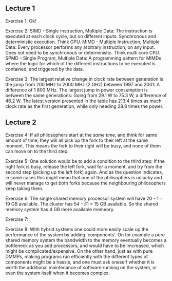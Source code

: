 Lecture 1
---------
Exercise 1:
Ok!

Exercise 2:
SIMD - Single Instruction, Multiple Data:
The instruction is executed at each clock cycle, but on different inputs.
Synchronous and deterministic execution.
Think GPU.
MIMD - Multiple Instruction, Multiple Data:
Every processor performs any arbitrary instruction, on any input.
Does not need to be synchronous or deterministic.
Think multi core CPU.
SPMD - Single Program, Multiple Data:
A programming pattern for MIMDs where the logic for which of the different
instructions to be executed is contained, and triggered by the data.

Exercise 3:
The largest relative change in clock rate between generation is the jump from
200 MHz to 2000 MHz (2 GHz) between 1997 and 2001: A difference of 1 800 MHz.
The largest jump in power consumption is between the same generations: Going
from 29.1 W to 75.3 W, a difference of 46.2 W.
The latest version presented in the table has 213.4 times as much clock rate
as the first generation, while only needing 28.8 times the power.


Lecture 2
---------
Exercise 4:
If all philosophers start at the _same time_, and think for same amount of
time, they will all pick up the fork to their left at the same moment. This
means the fork to their right will be busy, and none of them can move on to
the third step.

Exercise 5:
One solution would be to add a condition to the third step: If the right fork
is busy, release the left fork, wait for a moment, and try from the second step
(picking up the left fork) again.
And as the question indicates, in some cases this might mean that one of the
philisophers is unlucky and will never manage to get both forks because the
neighbouring philosophers keep taking them.

Exercise 6:
The single shared memory processor system will have 20 - 1 = 19 GB available.
The cluster has 5*4 - 5*1 = 15 GB available.
So the shared memory system has 4 GB more available memeory.

Exercise 7:


Exercise 8:
With hybrid systems one could more easily scale up the performance of the
system by adding 'components'. On for example a pure shared memory system the
bandwidth to the memory eventually becomes a bottleneck as you add processors,
and would have to be imcreased, which might be complicated/expensive.
On the other hand, just as with pure DMMPs, making programs run efficiently
with the different types of components might be a hassle, and one must ask
oneself whether it is worth the additional maintenance of software running
on the system, or even the system itself when it becomes complex.
